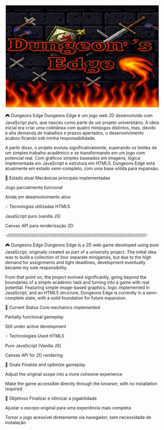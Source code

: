 <p align="center">
  <img src="images\imagens de fundo\fundo do menuprincipal\meu-fundo.gif" alt="Menu principal" width="500"/>
</p>

🎮 Dungeons Edge
Dungeons Edge é um jogo web 2D desenvolvido com JavaScript puro, que nasceu como parte de um projeto universitário. A ideia inicial era criar uma coletânea com quatro minijogos distintos, mas, devido à alta demanda de trabalhos e prazos apertados, o desenvolvimento acabou ficando sob minha responsabilidade.

A partir disso, o projeto evoluiu significativamente, superando os limites de um simples trabalho acadêmico e se transformando em um jogo com potencial real. Com gráficos simples baseados em imagens, lógica implementada em JavaScript e estrutura em HTML5, Dungeons Edge está atualmente em estado semi-completo, com uma base sólida para expansão.

🚧 Estado atual
Mecânicas principais implementadas

Jogo parcialmente funcional

Ainda em desenvolvimento ativo

💡 Tecnologias utilizadas
HTML5

JavaScript puro (vanilla JS)

Canvas API para renderização 2D

-//////////////////////////////////////////////////////////////////////////////////////////-


🎮 Dungeons Edge
Dungeons Edge is a 2D web game developed using pure JavaScript, originally created as part of a university project. The initial idea was to build a collection of four separate minigames, but due to the high demand for assignments and tight deadlines, development eventually became my sole responsibility.

From that point on, the project evolved significantly, going beyond the boundaries of a simple academic task and turning into a game with real potential. Featuring simple image-based graphics, logic implemented in JavaScript, and an HTML5 structure, Dungeons Edge is currently in a semi-complete state, with a solid foundation for future expansion.

🚧 Current Status
Core mechanics implemented

Partially functional gameplay

Still under active development

💡 Technologies Used
HTML5

Pure JavaScript (Vanilla JS)

Canvas API for 2D rendering

🎯 Goals
Finalize and optimize gameplay

Adjust the original scope into a more cohesive experience

Make the game accessible directly through the browser, with no installation required



🎯 Objetivos
Finalizar e otimizar a jogabilidade

Ajustar o escopo original para uma experiência mais completa

Tornar o jogo acessível diretamente via navegador, sem necessidade de instalação
